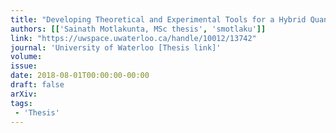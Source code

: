 ```yaml
---
title: "Developing Theoretical and Experimental Tools for a Hybrid Quantum Simulator Based on Trapped Ions"
authors: [['Sainath Motlakunta, MSc thesis', 'smotlaku']]
link: "https://uwspace.uwaterloo.ca/handle/10012/13742"
journal: 'University of Waterloo [Thesis link]'
volume: 
issue: 
date: 2018-08-01T00:00:00-00:00
draft: false
arXiv:
tags:
 - 'Thesis'
---
```


